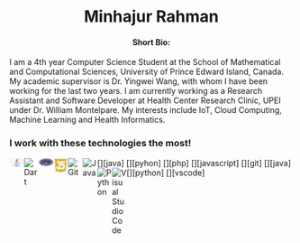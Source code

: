 
<h1 align="center">Minhajur Rahman</h1>

<h4 align="center"> Short Bio: </h4>

<p style="center">I am a 4th year Computer Science Student at the School of Mathematical and Computational Sciences, University of Prince Edward Island, Canada. My academic supervisor is Dr. Yingwei Wang, with whom I have been working for the last two years. I am currently working as a Research Assistant and Software Developer at Health Center Research Clinic, UPEI under Dr. William Montelpare. My interests include IoT, Cloud Computing, Machine Learning and Health Informatics.</p>

### I work with these technologies the most!

[<img align="left" alt="C++" width="26px" src="icons/java.jpg" />][java]
[<img align="left" alt="Dart" width="26px" src="icons/py.svg" />][pyhon]
[<img align="left" alt="Django" width="26px" src="icons/php.svg" />][php]
[<img align="left" alt="Flutter" width="26px" src="icons/js.png" />][javascript]
[<img align="left" alt="Git" width="26px" src="icons/git.svg" />][git]
[<img align="left" alt="Java" width="26px" src="icons/java.svg" />][java]
[<img align="left" alt="Python" width="26px" src="icons/python.svg" />][python]
[<img align="left" alt="Visual Studio Code" width="26px" src="icons/visualstudiocode.svg" />][vscode]
<br><br>
<!--
**Minhaj9800/Minhaj9800** is a ✨ _special_ ✨ repository because its `README.md` (this file) appears on your GitHub profile.

Here are some ideas to get you started:

- 🔭 I’m currently working on ...
- 🌱 I’m currently learning ...
- 👯 I’m looking to collaborate on ...
- 🤔 I’m looking for help with ...
- 💬 Ask me about ...
- 📫 How to reach me: ...
- 😄 Pronouns: ...
- ⚡ Fun fact: ...
-->
